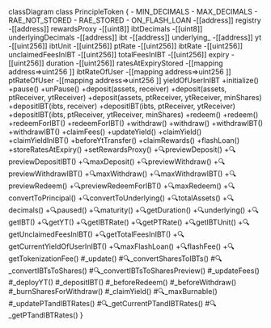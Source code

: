 classDiagram
class PrincipleToken {
	- MIN_DECIMALS
	- MAX_DECIMALS
	- RAE_NOT_STORED
	- RAE_STORED
	- ON_FLASH_LOAN
	-[[address]] registry
	-[[address]] rewardsProxy
	-[[uint8]] ibtDecimals
	-[[uint8]] underlyingDecimals
	-[[address]] ibt
	-[[address]] underlying_
	-[[address]] yt
	-[[uint256]] ibtUnit
	-[[uint256]] ptRate
	-[[uint256]] ibtRate
	-[[uint256]] unclaimedFeesInIBT
	-[[uint256]] totalFeesInIBT
	-[[uint256]] expiry
	-[[uint256]] duration
	-[[uint256]] ratesAtExpiryStored
	-[[mapping address=>uint256 ]] ibtRateOfUser
	-[[mapping address=>uint256 ]] ptRateOfUser
	-[[mapping address=>uint256 ]] yieldOfUserInIBT
	+initialize()
	+pause()
	+unPause()
	+deposit(assets, receiver)
	+deposit(assets, ptReceiver, ytReceiver)
	+deposit(assets, ptReceiver, ytReceiver, minShares)
	+depositIBT(ibts, receiver)
	+depositIBT(ibts, ptReceiver, ytReceiver)
	+depositIBT(ibts, ptReceiver, ytReceiver, minShares)
	+redeem()
	+redeem()
	+redeemForIBT()
	+redeemForIBT()
	+withdraw()
	+withdraw()
	+withdrawIBT()
	+withdrawIBT()
	+claimFees()
	+updateYield()
	+claimYield()
	+claimYieldInIBT()
	+beforeYtTransfer()
	+claimRewards()
	+flashLoan()
	+storeRatesAtExpiry()
	+setRewardsProxy()
	+🔍previewDeposit()
	+🔍previewDepositIBT()
	+🔍maxDeposit()
	+🔍previewWithdraw()
	+🔍previewWithdrawIBT()
	+🔍maxWithdraw()
	+🔍maxWithdrawIBT()
	+🔍previewRedeem()
	+🔍previewRedeemForIBT()
	+🔍maxRedeem()
	+🔍convertToPrincipal()
	+🔍convertToUnderlying()
	+🔍totalAssets()
	+🔍decimals()
	+🔍paused()
	+🔍maturity()
	+🔍getDuration()
	+🔍underlying()
	+🔍getIBT()
	+🔍getYT()
	+🔍getIBTRate()
	+🔍getPTRate()
	+🔍getIBTUnit()
	+🔍getUnclaimedFeesInIBT()
	+🔍getTotalFeesInIBT()
	+🔍getCurrentYieldOfUserInIBT()
	+🔍maxFlashLoan()
	+🔍flashFee()
	+🔍getTokenizationFee()
	#_update()
	#🔍_convertSharesToIBTs()
	#🔍_convertIBTsToShares()
	#🔍_convertIBTsToSharesPreview()
	#_updateFees()
	#_deployYT()
	#_depositIBT()
	#_beforeRedeem()
	#_beforeWithdraw()
	#_burnSharesForWithdraw()
	#_claimYield()
	#🔍_maxBurnable()
	#_updatePTandIBTRates()
	#🔍_getCurrentPTandIBTRates()
	#🔍_getPTandIBTRates()
}